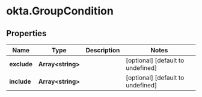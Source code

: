 # okta.GroupCondition

## Properties

Name | Type | Description | Notes
------------ | ------------- | ------------- | -------------
**exclude** | **Array&lt;string&gt;** |  | [optional] [default to undefined]
**include** | **Array&lt;string&gt;** |  | [optional] [default to undefined]

